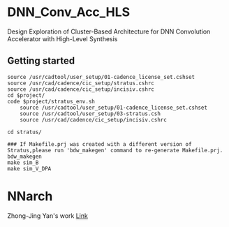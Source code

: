 # DNN_Conv_Acc_HLS

Design Exploration of Cluster-Based Architecture for DNN Convolution Accelerator with High-Level Synthesis

## Getting started

```
source /usr/cadtool/user_setup/01-cadence_license_set.cshset
source /usr/cad/cadence/cic_setup/stratus.cshrc
source /usr/cad/cadence/cic_setup/incisiv.cshrc
cd $project/
code $project/stratus_env.sh
    source /usr/cadtool/user_setup/01-cadence_license_set.cshset
    source /usr/cadtool/user_setup/03-stratus.csh
    source /usr/cad/cadence/cic_setup/incisiv.cshrc

cd stratus/

### If Makefile.prj was created with a different version of Stratus,please run 'bdw_makegen' command to re-generate Makefile.prj.
bdw_makegen
make sim_B
make sim_V_DPA
```
# NNarch

Zhong-Jing Yan's work [Link](https://gitlab.larc-nthu.net/a1245967/tvm-esl/-/tree/hls_testcase)
